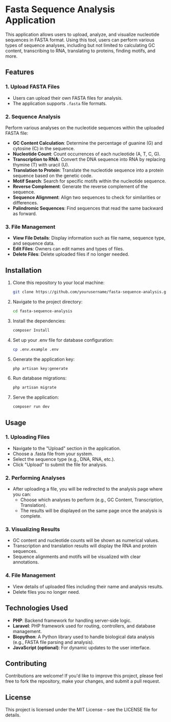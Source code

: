 # Fasta Sequence Analysis Application

This application allows users to upload, analyze, and visualize nucleotide sequences in FASTA format. Using this tool, users can perform various types of sequence analyses, including but not limited to calculating GC content, transcribing to RNA, translating to proteins, finding motifs, and more.

## Features

### 1. **Upload FASTA Files**
   - Users can upload their own FASTA files for analysis.
   - The application supports `.fasta` file formats.

### 2. **Sequence Analysis**
   Perform various analyses on the nucleotide sequences within the uploaded FASTA file:
   - **GC Content Calculation**: Determine the percentage of guanine (G) and cytosine (C) in the sequence.
   - **Nucleotide Count**: Count occurrences of each nucleotide (A, T, C, G).
   - **Transcription to RNA**: Convert the DNA sequence into RNA by replacing thymine (T) with uracil (U).
   - **Translation to Protein**: Translate the nucleotide sequence into a protein sequence based on the genetic code.
   - **Motif Search**: Search for specific motifs within the nucleotide sequence.
   - **Reverse Complement**: Generate the reverse complement of the sequence.
   - **Sequence Alignment**: Align two sequences to check for similarities or differences.
   - **Palindromic Sequences**: Find sequences that read the same backward as forward.

### 3. **File Management**
   - **View File Details**: Display information such as file name, sequence type, and sequence data.
   - **Edit Files**: Owners can edit names and types of files.
   - **Delete Files**: Delete uploaded files if no longer needed.

## Installation

1. Clone this repository to your local machine:
   ```bash
   git clone https://github.com/yourusername/fasta-sequence-analysis.git
2. Navigate to the project directory:
    ```bash
    cd fasta-sequence-analysis
3. Install the dependencies:
    ```bash
    composer Install
4. Set up your .env file for database configuration:
    ```bash
    cp .env.example .env
5. Generate the application key:
    ```bash
    php artisan key:generate
6. Run database migrations:
    ```bash 
    php artisan migrate
7. Serve the application:
    ```bash
    composer run dev

## Usage

### 1. Uploading Files
- Navigate to the "Upload" section in the application.
- Choose a .fasta file from your system.
- Select the sequence type (e.g., DNA, RNA, etc.).
- Click "Upload" to submit the file for analysis.

### 2. Performing Analyses
- After uploading a file, you will be redirected to the analysis page where you can:
  - Choose which analyses to perform (e.g., GC Content, Transcription, Translation).
  - The results will be displayed on the same page once the analysis is complete.

### 3. Visualizing Results
- GC content and nucleotide counts will be shown as numerical values.
- Transcription and translation results will display the RNA and protein sequences.
- Sequence alignments and motifs will be visualized with clear annotations.

### 4. File Management
- View details of uploaded files including their name and analysis results.
- Delete files you no longer need.

## Technologies Used
- **PHP**: Backend framework for handling server-side logic.
- **Laravel**: PHP framework used for routing, controllers, and database management.
- **Biopython**: A Python library used to handle biological data analysis (e.g., FASTA file parsing and analysis).
- **JavaScript (optional)**: For dynamic updates to the user interface.

## Contributing
Contributions are welcome! If you'd like to improve this project, please feel free to fork the repository, make your changes, and submit a pull request.

## License
This project is licensed under the MIT License – see the LICENSE file for details.
